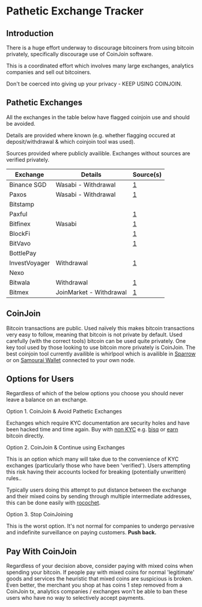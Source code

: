 # Pathetic Exchange Tracker

## Introduction

There is a huge effort underway to discourage bitcoiners from using bitcoin privately, specifically discourage use of CoinJoin software. 

This is a coordinated effort which involves many large exchanges, analytics companies and sell out bitcoiners.

Don't be coerced into giving up your privacy - KEEP USING COINJOIN.

## Pathetic Exchanges

All the exchanges in the table below have flagged coinjoin use and should be avoided. 

Details are provided where known (e.g. whether flagging occured at deposit/withdrawal & which coinjoin tool was used).

Sources provided where publicly availible. Exchanges without sources are verified privately.  

| Exchange      | Details | Source(s) |
| --------      | ------- | --------- |
| Binance SGD   | Wasabi - Withdrawal | [1](https://twitter.com/bittlecat/status/1207621591820951552) |
| Paxos         | Wasabi - Withdrawal | [1](https://twitter.com/McHodled/status/1222195787112673281) |
| Bitstamp      | | |
| Paxful        | | [1](https://web.archive.org/web/20200128234015/https://old.reddit.com/r/WasabiWallet/comments/czext2/paxful_account_was_frozen_due_to_coinjoin/) |
| Bitfinex      | Wasabi | [1](https://web.archive.org/web/20200128233910/https://old.reddit.com/r/WasabiWallet/comments/beqj8r/bitfinex_lock_account/) |
| BlockFi       | | [1](https://twitter.com/BlockFiZac/status/1234531935038341120)|
| BitVavo       | | [1](https://web.archive.org/web/20200907203529if_/https://www.reddit.com/r/Bitcoin/comments/i8ye6x/exchange_account_closed_because_of_risk_profile/)|
| BottlePay     | | |
| InvestVoyager | Withdrawal | [1](https://twitter.com/sundaywar/status/1366854774864322560) |
| Nexo          | | |
| Bitwala       | Withdrawal | [1](https://twitter.com/RiccardoMasutti/status/1375507165151076353) |
| Bitmex        | JoinMarket - Withdrawal | [1](https://twitter.com/kristapsk/status/1374336620158140419)|

## CoinJoin

Bitcoin transactions are public.
Used naïvely this makes bitcoin transactions very easy to follow, meaning that bitcoin is not private by default.
Used carefully (with the correct tools) bitcoin can be used quite privately.
One key tool used by those looking to use bitcoin more privately is CoinJoin.
The best coinjoin tool currently availible is whirlpool which is availible in [Sparrow](https://www.sparrowwallet.com/) or on [Samourai Wallet](https://samouraiwallet.com/) connected to your own node.

## Options for Users

Regardless of which of the below options you choose you should never leave a balance on an exchange.

Option 1. CoinJoin & Avoid Pathetic Exchanges

Exchanges which require KYC documentation are security holes and have been hacked time and time again.
Buy with [non KYC](https://bitcoiner.guide/nokyconly/) e.g. [bisq](https://bisq.network/) or [earn](https://bitcoinerjobs.co/) bitcoin directly. 

Option 2. CoinJoin & Continue using Exchanges

This is an option which many will take due to the convenience of KYC exchanges (particularly those who have been 'verified').
Users attempting this risk having their accounts locked for breaking (potentially unwritten) rules..

Typically users doing this attempt to put distance between the exchange and their mixed coins by sending through multiple intermediate addresses, this can be done easily with [rocochet](https://www.samouraiwallet.com/ricochet).

Option 3. Stop CoinJoining

This is the worst option.
It's not normal for companies to undergo pervasive and indefinite surveillance on paying customers. **Push back.**

## Pay With CoinJoin

Regardless of your decision above, consider paying with mixed coins when spending your bitcoin.
If people pay with mixed coins for normal 'legitimate' goods and services the heuristic that mixed coins are suspicious is broken.
Even better, the merchant you shop at has coins 1 step removed from a CoinJoin tx, analytics companies / exchanges won't be able to ban these users who have no way to selectively accept payments.
